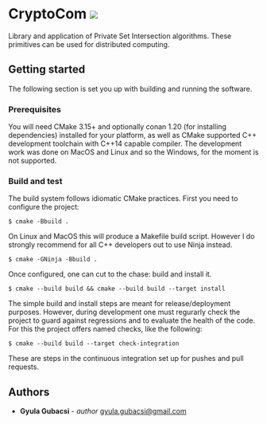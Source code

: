 # CryptoCom ![](https://github.com/progician/CryptoCom/workflows/Continuous%20Integration/badge.svg)

Library and application of Private Set Intersection algorithms. These primitives can be used for distributed computing.

## Getting started

The following section is set you up with building and running the software.

### Prerequisites 

You will need CMake 3.15+ and optionally conan 1.20 (for installing dependencies) installed for your platform, as well as CMake supported C++ development toolchain with C++14 capable compiler. The development work was done on MacOS and Linux and so the Windows, for the moment is not supported.

### Build and test

The build system follows idiomatic CMake practices. First you need to configure the project:

```
$ cmake -Bbuild .
```

On Linux and MacOS this will produce a Makefile build script. However I do strongly recommend for all C++ developers out to use Ninja instead.

```
$ cmake -GNinja -Bbuild .
```

Once configured, one can cut to the chase: build and install it.

```
$ cmake --build build && cmake --build build --target install
```

The simple build and install steps are meant for release/deployment purposes. However, during development one must regurarly check the project to guard against regressions and to evaluate the health of the code. For this the project offers named checks, like the following:

```
$ cmake --build build --target check-integration
```

These are steps in the continuous integration set up for pushes and pull requests.


## Authors

* **Gyula Gubacsi** - *author* <gyula.gubacsi@gmail.com>